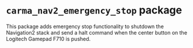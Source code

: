 # `carma_nav2_emergency_stop` package

This package adds emergency stop functionality to shutdown the Navigation2 stack and send a halt command when the center button on the Logitech Gamepad F710 is pushed.
